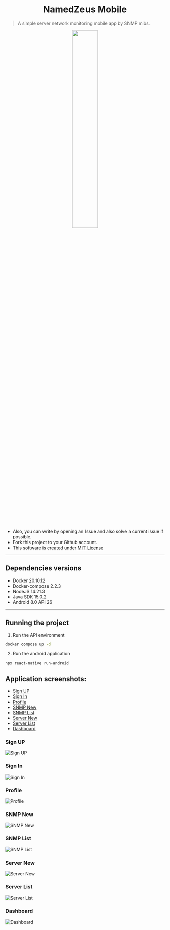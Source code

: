 <h1 align="center"> NamedZeus Mobile </h1>

> A simple server network monitoring mobile app by SNMP mibs.

<p align="center">
    <img src="MobileApp/src/assets/zeus-white.png" style="width: 40%;" />
</p>

- Also, you can write by opening an Issue and also solve a current issue if possible.
- Fork this project to your Github account.
- This software is created under [MIT License](https://github.com/MuriloChianfa/NamedZeus-Mobile/blob/main/LICENSE)

<hr>

## Dependencies versions

- Docker 20.10.12
- Docker-compose 2.2.3
- NodeJS 14.21.3
- Java SDK 15.0.2
- Android 8.0 API 26

---

## Running the project

1. Run the API environment
```bash
docker compose up -d
```

2. Run the android application
```bash
npx react-native run-android
```

## Application screenshots:

- [Sign UP](#sign-up)
- [Sign In](#sign-in)
- [Profile](#profile)
- [SNMP New](#snmp-New)
- [SNMP List](#snmp-List)
- [Server New](#server-new)
- [Server List](#server-list)
- [Dashboard](#dashboard)

### Sign UP
![Sign UP](images/SignUp.png)

### Sign In
![Sign In](images/SignIn.png)

### Profile
![Profile](images/Profile.png)

### SNMP New
![SNMP New](images/SNMPNew.png)

### SNMP List
![SNMP List](images/SNMPList.png)

### Server New
![Server New](images/ServerNew.png)

### Server List
![Server List](images/ServerList.png)

### Dashboard
![Dashboard](images/Dashboard.png)


